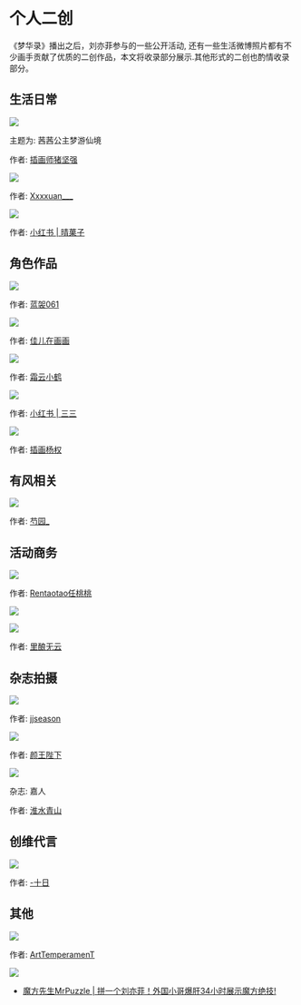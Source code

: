 # 个人二创

《梦华录》播出之后，刘亦菲参与的一些公开活动, 还有一些生活微博照片都有不少画手贡献了优质的二创作品，本文将收录部分展示.其他形式的二创也酌情收录部分。


## 生活日常

![](/image/cc/piant/life.jpg)

主题为: 茜茜公主梦游仙境

作者: [插画师猪坚强](https://weibo.com/n/%E6%8F%92%E7%94%BB%E5%B8%88%E7%8C%AA%E5%9D%9A%E5%BC%BA)


![](/image/cc/piant/home.jpg)

作者: [Xxxxuan___](https://weibo.com/6216102336?refer_flag=1001030103_)

![](/image/cc/piant/selfile.jpg)

作者: [小红书 | 晴菓子](https://www.xiaohongshu.com/user/profile/601cba840000000001000b61)


## 角色作品




![](/image/cc/piant/pan-2.jpg)

作者: [蓝袈061](https://weibo.com/u/1905039872)


![](/image/cc/piant/longer.jpg)

作者: [佳儿在画画](https://weibo.com/n/%E4%BD%B3%E5%84%BF%E5%9C%A8%E7%94%BB%E7%94%BB?tabtype=home)


![](/image/cc/piant/longling.jpg)

作者: [霜云小鹤](https://weibo.com/u/6506350785)


![](/image/cc/piant/mulan.jpg)

作者: [小红书 | 三三](https://www.xiaohongshu.com/user/profile/598a94fe50c4b4652f44c376?xhsshare=CopyLink&appuid=5f789284000000000101cb18&apptime=1666782928)


![](/image/cc/piant/mulan-2.jpg)

作者: [插画杨权](https://weibo.com/u/2406295573)



## 有风相关

![](/image/cc/piant/yf.jpg)

作者: [芍园_](https://weibo.com/u/1905246341)


## 活动商务

![](/image/cc/piant/wb.jpg)

作者: [Rentaotao任桃桃](https://weibo.com/u/5207524326)


![](/image/cc/piant/queen.jpg)


![](/image/cc/piant/bus-1.jpg)

作者: [里酿无云](https://weibo.com/u/5524092797)


## 杂志拍摄

![](/image/cc/piant/mag.jpg)

作者: [jjseason](https://weibo.com/1871956515?refer_flag=1001030103_)


![](/image/cc/piant/mag-2.jpg)

作者: [颜王陛下](https://weibo.com/duanxiacryice?tabtype=feed)


![](/image/cc/piant/jiaren.jpg)

杂志: 嘉人

作者: [淮水青山](https://weibo.com/u/6632172232)

## 创维代言

![](/image/cc/piant/cw.jpg)

作者: [-十日](https://weibo.com/u/3247774542)


## 其他

![](/image/cc/piant/other-1.jpg)

作者: [ArtTemperamenT](https://weibo.com/u/5602942767)


![](/image/cc/piant/mofang.jpg)

* [魔方先生MrPuzzle | 拼一个刘亦菲！外国小哥爆肝34小时展示魔方绝技!](https://www.bilibili.com/video/BV1yY411T7GQ/?share_source=copy_web&vd_source=f736773e8cd672da4192a42087bfe36c)
